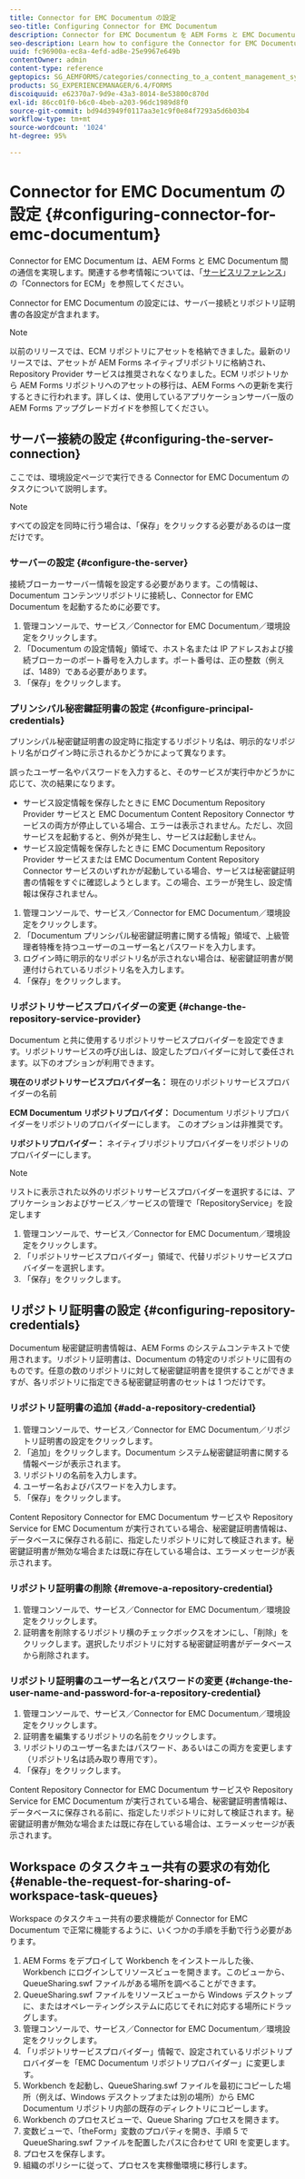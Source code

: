 ```yaml
---
title: Connector for EMC Documentum の設定
seo-title: Configuring Connector for EMC Documentum
description: Connector for EMC Documentum を AEM Forms と EMC Documentum 間の通信を実現するように設定する方法について説明します。
seo-description: Learn how to configure the Connector for EMC Documentum to enable communication between AEM forms and EMC Documentum.
uuid: fc96900a-ec8a-4efd-ad8e-25e9967e649b
contentOwner: admin
content-type: reference
geptopics: SG_AEMFORMS/categories/connecting_to_a_content_management_system
products: SG_EXPERIENCEMANAGER/6.4/FORMS
discoiquuid: e62370a7-9d9e-43a3-8014-8e53800c870d
exl-id: 86cc01f0-b6c0-4beb-a203-96dc1989d8f0
source-git-commit: bd94d3949f0117aa3e1c9f0e84f7293a5d6b03b4
workflow-type: tm+mt
source-wordcount: '1024'
ht-degree: 95%

---
```


# Connector for EMC Documentum の設定 {#configuring-connector-for-emc-documentum}

Connector for EMC Documentum は、AEM Forms と EMC Documentum 間の通信を実現します。関連する参考情報については、「[サービスリファレンス](https://www.adobe.com/go/learn_aemforms_services_63)」の「Connectors for ECM」を参照してください。

Connector for EMC Documentum の設定には、サーバー接続とリポジトリ証明書の各設定が含まれます。

>[!NOTE]
>
>以前のリリースでは、ECM リポジトリにアセットを格納できました。最新のリリースでは、アセットが AEM Forms ネイティブリポジトリに格納され、Repository Provider サービスは推奨されなくなりました。ECM リポジトリから AEM Forms リポジトリへのアセットの移行は、AEM Forms への更新を実行するときに行われます。詳しくは、使用しているアプリケーションサーバー版の AEM Forms アップグレードガイドを参照してください。

## サーバー接続の設定 {#configuring-the-server-connection}

ここでは、環境設定ページで実行できる Connector for EMC Documentum のタスクについて説明します。

>[!NOTE]
>
>すべての設定を同時に行う場合は、「保存」をクリックする必要があるのは一度だけです。

### サーバーの設定 {#configure-the-server}

接続ブローカーサーバー情報を設定する必要があります。この情報は、Documentum コンテンツリポジトリに接続し、Connector for EMC Documentum を起動するために必要です。

1. 管理コンソールで、サービス／Connector for EMC Documentum／環境設定をクリックします。
1. 「Documentum の設定情報」領域で、ホスト名または IP アドレスおよび接続ブローカーのポート番号を入力します。ポート番号は、正の整数（例えば、1489）である必要があります。
1. 「保存」をクリックします。

### プリンシパル秘密鍵証明書の設定 {#configure-principal-credentials}

プリンシパル秘密鍵証明書の設定時に指定するリポジトリ名は、明示的なリポジトリ名がログイン時に示されるかどうかによって異なります。

誤ったユーザー名やパスワードを入力すると、そのサービスが実行中かどうかに応じて、次の結果になります。

* サービス設定情報を保存したときに EMC Documentum Repository Provider サービスと EMC Documentum Content Repository Connector サービスの両方が停止している場合、エラーは表示されません。ただし、次回サービスを起動すると、例外が発生し、サービスは起動しません。
* サービス設定情報を保存したときに EMC Documentum Repository Provider サービスまたは EMC Documentum Content Repository Connector サービスのいずれかが起動している場合、サービスは秘密鍵証明書の情報をすぐに確認しようとします。この場合、エラーが発生し、設定情報は保存されません。

1. 管理コンソールで、サービス／Connector for EMC Documentum／環境設定をクリックします。
1. 「Documentum プリンシパル秘密鍵証明書に関する情報」領域で、上級管理者特権を持つユーザーのユーザー名とパスワードを入力します。
1. ログイン時に明示的なリポジトリ名が示されない場合は、秘密鍵証明書が関連付けられているリポジトリ名を入力します。
1. 「保存」をクリックします。

### リポジトリサービスプロバイダーの変更 {#change-the-repository-service-provider}

Documentum と共に使用するリポジトリサービスプロバイダーを設定できます。リポジトリサービスの呼び出しは、設定したプロバイダーに対して委任されます。以下のオプションが利用できます。

**現在のリポジトリサービスプロバイダー名：** 現在のリポジトリサービスプロバイダーの名前

**ECM Documentum リポジトリプロバイダ：** Documentum リポジトリプロバイダーをリポジトリのプロバイダーにします。 このオプションは非推奨です。

**リポジトリプロバイダー：** ネイティブリポジトリプロバイダーをリポジトリのプロバイダーにします。

>[!NOTE]
>
>リストに表示された以外のリポジトリサービスプロバイダーを選択するには、アプリケーションおよびサービス／サービスの管理で「RepositoryService」を設定します<!-- Fix broken link (See Managing Services) -->

1. 管理コンソールで、サービス／Connector for EMC Documentum／環境設定をクリックします。
1. 「リポジトリサービスプロバイダー」領域で、代替リポジトリサービスプロバイダーを選択します。
1. 「保存」をクリックします。

## リポジトリ証明書の設定 {#configuring-repository-credentials}

Documentum 秘密鍵証明書情報は、AEM Forms のシステムコンテキストで使用されます。リポジトリ証明書は、Documentum の特定のリポジトリに固有のものです。任意の数のリポジトリに対して秘密鍵証明書を提供することができますが、各リポジトリに指定できる秘密鍵証明書のセットは 1 つだけです。

### リポジトリ証明書の追加 {#add-a-repository-credential}

1. 管理コンソールで、サービス／Connector for EMC Documentum／リポジトリ証明書の設定をクリックします。
1. 「追加」をクリックします。Documentum システム秘密鍵証明書に関する情報ページが表示されます。
1. リポジトリの名前を入力します。
1. ユーザー名およびパスワードを入力します。
1. 「保存」をクリックします。

Content Repository Connector for EMC Documentum サービスや Repository Service for EMC Documentum が実行されている場合、秘密鍵証明書情報は、データベースに保存される前に、指定したリポジトリに対して検証されます。秘密鍵証明書が無効な場合または既に存在している場合は、エラーメッセージが表示されます。

### リポジトリ証明書の削除 {#remove-a-repository-credential}

1. 管理コンソールで、サービス／Connector for EMC Documentum／環境設定をクリックします。
1. 証明書を削除するリポジトリ横のチェックボックスをオンにし、「削除」をクリックします。選択したリポジトリに対する秘密鍵証明書がデータベースから削除されます。

### リポジトリ証明書のユーザー名とパスワードの変更 {#change-the-user-name-and-password-for-a-repository-credential}

1. 管理コンソールで、サービス／Connector for EMC Documentum／環境設定をクリックします。
1. 証明書を編集するリポジトリの名前をクリックします。
1. リポジトリのユーザー名またはパスワード、あるいはこの両方を変更します（リポジトリ名は読み取り専用です）。
1. 「保存」をクリックします。

Content Repository Connector for EMC Documentum サービスや Repository Service for EMC Documentum が実行されている場合、秘密鍵証明書情報は、データベースに保存される前に、指定したリポジトリに対して検証されます。秘密鍵証明書が無効な場合または既に存在している場合は、エラーメッセージが表示されます。

## Workspace のタスクキュー共有の要求の有効化 {#enable-the-request-for-sharing-of-workspace-task-queues}

Workspace のタスクキュー共有の要求機能が Connector for EMC Documentum で正常に機能するように、いくつかの手順を手動で行う必要があります。

1. AEM Forms をデプロイして Workbench をインストールした後、Workbench にログインしてリソースビューを開きます。このビューから、QueueSharing.swf ファイルがある場所を調べることができます。
1. QueueSharing.swf ファイルをリソースビューから Windows デスクトップに、またはオペレーティングシステムに応じてそれに対応する場所にドラッグします。
1. 管理コンソールで、サービス／Connector for EMC Documentum／環境設定をクリックします。
1. 「リポジトリサービスプロバイダー」情報で、設定されているリポジトリプロバイダーを「EMC Documentum リポジトリプロバイダー」に変更します。
1. Workbench を起動し、QueueSharing.swf ファイルを最初にコピーした場所（例えば、Windows デスクトップまたは別の場所）から EMC Documentum リポジトリ内部の既存のディレクトリにコピーします。
1. Workbench のプロセスビューで、Queue Sharing プロセスを開きます。
1. 変数ビューで、「theForm」変数のプロパティを開き、手順 5 で QueueSharing.swf ファイルを配置したパスに合わせて URI を変更します。
1. プロセスを保存します。
1. 組織のポリシーに従って、プロセスを実稼働環境に移行します。
